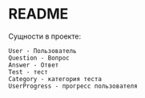 # README

Сущности в проекте:

    User - Пользователь
    Question - Вопрос
    Answer - Ответ
    Test - тест
    Сategory - категория теста
    UserProgress - прогресс пользователя
